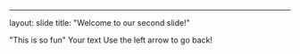 ---
layout: slide
title: "Welcome to our second slide!"

"This is so fun"
Your text
Use the left arrow to go back!
